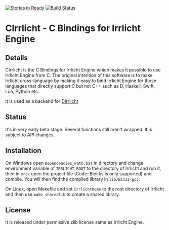[![Stories in Ready](https://badge.waffle.io/Artistic-Games/CIrrlicht.png?label=ready&title=Ready)](https://waffle.io/Artistic-Games/CIrrlicht)
[![Build Status](https://travis-ci.org/Artistic-Games/CIrrlicht.png?branch=master)](https://travis-ci.org/Artistic-Games/CIrrlicht)

CIrrlicht - C Bindings for Irrlicht Engine
==========================================

Details
-------

CIrrlicht is the C Bindings for Irrlicht Engine which makes it possible to use Irrlicht Engine from C. The original intention of this software is to make Irrlicht cross-language by making it easy to bind Irrlicht Engine for those languages that directly support C but not C++ such as D, Haskell, Swift, Lua, Python etc.

It is used as a backend for [DIrrlicht](https://github.com/Artistic-Games/DIrrlicht)

Status
------

It's in very early beta stage. Several functions still aren't wrapped. It is subject to API changes.

Installation
------------

On Windows open `Dependencies_Path.bat` in directory and change environment variable of `IRRLICHT_ROOT` to the directory of Irrlicht and run it, then in `src/` open the project file (Code::Blocks is only supported) and compile. You will then find the compiled library in `lib/Win32-gcc`.

On Linux, open Makefile and set `IrrlichtHome` to the root directory of Irrlicht and then use `make sharedlib` to create a shared library.

License
-------

It is released under permissive zlib license same as Irrlicht Engine.
